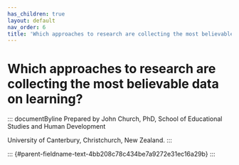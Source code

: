 ```yaml
---
has_children: true
layout: default
nav_order: 6
title: 'Which approaches to research are collecting the most believable data on learning? '
---
```

# Which approaches to research are collecting the most believable data on learning? 


::: documentByline
Prepared by John Church, PhD, School of Educational Studies and Human
Development

University of Canterbury, Christchurch, New Zealand.
:::

::: {#parent-fieldname-text-4bb208c78c434be7a9272e31ec16a29b}
:::
